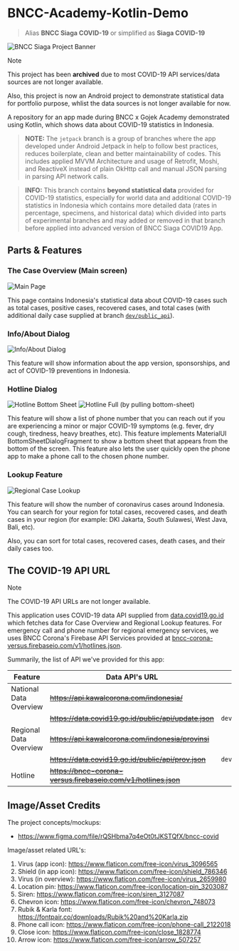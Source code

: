 # BNCC-Academy-Kotlin-Demo

> Alias **BNCC Siaga COVID-19** or simplified as **Siaga COVID-19**

![BNCC Siaga Project Banner](project-banner.png)

> [!NOTE]
> This project has been **archived** due to most COVID-19 API services/data sources are not longer available.
>
> Also, this project is now an Android project to demonstrate statistical data for portfolio purpose, whlist the data sources is not longer available for now.

A repository for an app made during BNCC x Gojek Academy demonstrated using Kotlin, which shows data about COVID-19 statistics in Indonesia.

> **NOTE:** The `jetpack` branch is a group of branches where the app developed under Android Jetpack in help to follow best practices, reduces boilerplate, clean and better maintainability of codes. This includes applied MVVM Architecture and usage of Retrofit, Moshi, and ReactiveX instead of plain OkHttp call and manual JSON parsing in parsing API network calls.

> **INFO:** This branch contains **beyond statistical data** provided for COVID-19 statistics, especially for world data and additional COVID-19 statistics in Indonesia which contains more detailed data (rates in percentage, specimens, and historical data) which divided into parts of experimental branches and may added or removed in that branch before applied into advanced version of BNCC Siaga COVID19 App.

## Parts & Features

### The Case Overview (Main screen)

![Main Page](screenshots/home.png "Main Page")

This page contains Indonesia's statistical data about COVID-19 cases such as total cases, positive cases, recovered cases, and total cases (with additional daily case supplied at branch [`dev/public_api`](https://github.com/akmalrusli363/BNCC-Academy-Kotlin-Demo/tree/dev/public_api)).

### Info/About Dialog

![Info/About Dialog](screenshots/about.png "Info/About Dialog")

This feature will show information about the app version, sponsorships, and act of COVID-19 preventions in Indonesia.

### Hotline Dialog

![Hotline Bottom Sheet](screenshots/hotline.png "Hotline Bottom Sheet")
![Hotline Full (by pulling bottom-sheet)](screenshots/hotline-full.png "Hotline Full (by pulling bottom-sheet)")

This feature will show a list of phone number that you can reach out if you are experiencing a minor or major COVID-19 symptoms (e.g. fever, dry cough, tiredness, heavy breathes, etc). This feature implements MaterialUI BottomSheetDialogFragment to show a bottom sheet that appears from the bottom of the screen. This feature also lets the user quickly open the phone app to make a phone call to the chosen phone number.

### Lookup Feature

![Regional Case Lookup](screenshots/region-lookup.png "Regional Case Lookup")

This feature will show the number of coronavirus cases around Indonesia. You can search for your region for total cases, recovered cases, and death cases in your region (for example: DKI Jakarta, South Sulawesi, West Java, Bali, etc).

Also, you can sort for total cases, recovered cases, death cases, and their daily cases too. 


## The COVID-19 API URL

> [!NOTE]
> The COVID-19 API URLs are not longer available.

This application uses COVID-19 data API supplied from [data.covid19.go.id](https://data.covid19.go.id) which fetches data for Case Overview and Regional Lookup features. For emergency call and phone number for regional emergency services, we uses BNCC Corona's Firebase API Services provided at [bncc-corona-versus.firebaseio.com/v1/hotlines.json](https://bncc-corona-versus.firebaseio.com/v1/hotlines.json).

Summarily, the list of API we've provided for this app:

| Feature | Data API's URL | Branch |
| --- | --- | :---: |
| National Data Overview | ~~https://api.kawalcorona.com/indonesia/~~ | `master` |
|  | ~~https://data.covid19.go.id/public/api/update.json~~ | `dev/public_api` |
| Regional Data Overview | ~~https://api.kawalcorona.com/indonesia/provinsi~~ | `master` |
|  | ~~https://data.covid19.go.id/public/api/prov.json~~ | `dev/public_api` |
| Hotline | ~~https://bncc-corona-versus.firebaseio.com/v1/hotlines.json~~ | any |


## Image/Asset Credits

The project concepts/mockups:
- https://www.figma.com/file/rQSHbma7q4eOt0tJKSTQfX/bncc-covid

Image/asset related URL's:
1. Virus (app icon): https://www.flaticon.com/free-icon/virus_3096565
2. Shield (in app icon): https://www.flaticon.com/free-icon/shield_786346
3. Virus (in overview): https://www.flaticon.com/free-icon/virus_2659980
4. Location pin: https://www.flaticon.com/free-icon/location-pin_3203087
5. Siren: https://www.flaticon.com/free-icon/siren_3127087
6. Chevron icon: https://www.flaticon.com/free-icon/chevron_748073
7. Rubik & Karla font: https://fontpair.co/downloads/Rubik%20and%20Karla.zip
8. Phone call icon: https://www.flaticon.com/free-icon/phone-call_2122018
9. Close icon: https://www.flaticon.com/free-icon/close_1828774
10. Arrow icon: https://www.flaticon.com/free-icon/arrow_507257
